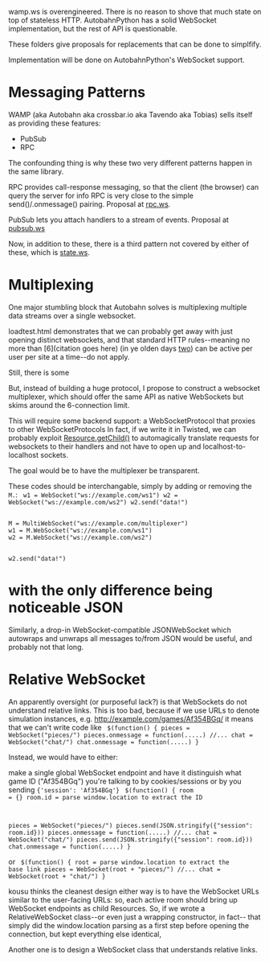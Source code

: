 
wamp.ws is overengineered. There is no reason to shove that much state on top of stateless HTTP.
AutobahnPython has a solid WebSocket implementation,
but the rest of API is questionable.

These folders give proposals for replacements that can be done to simplfify.

Implementation will be done on AutobahnPython's WebSocket support.

Messaging Patterns
==================

WAMP (aka Autobahn aka crossbar.io aka Tavendo aka Tobias) sells itself as providing these features:

* PubSub
* RPC

The confounding thing is why these two very different patterns happen in the same library.

RPC provides call-response messaging, so that the client (the browser) can query the server for info
RPC is very close to the simple send()/.onmessage() pairing.
Proposal at [rpc.ws](rpc.ws).

PubSub lets you attach handlers to a stream of events. Proposal at [pubsub.ws](pubsub.ws/)

Now, in addition to these, there is a third pattern not covered by either of these, which is [state.ws](state.ws/).

Multiplexing
============

One major stumbling block that Autobahn solves
is multiplexing multiple data streams over a single websocket.

loadtest.html demonstrates that we can probably get away with just opening distinct websockets,
and that standard HTTP rules--meaning no more than [6](citation goes here) (in ye olden days [two](FIXME))
can be active per user per site at a time--do not apply. 

Still, there is some

But, instead of building a huge protocol, 
I propose to construct a websocket multiplexer, which should offer the same API as native WebSockets
but skims around the 6-connection limit.

This will require some backend support: a WebSocketProtocol that proxies to other WebSocketProtocols
In fact, if we write it in Twisted, we can probably exploit [Resource.getChild()](https://twistedmatrix.com/documents/current/api/twisted.web.resource.Resource.html#getChild)
to automagically translate requests for websockets to their handlers
and not have to open up and localhost-to-localhost sockets.

The goal would be to have the multiplexer be transparent.

These codes should be interchangable, simply by adding or removing the <code>M.</code>:
<code>
w1 = WebSocket("ws://example.com/ws1")
w2 = WebSocket("ws://example.com/ws2")
w2.send("data!")
</code>

<code>
M = MultiWebSocket("ws://example.com/multiplexer")
w1 = M.WebSocket("ws://example.com/ws1")
w2 = M.WebSocket("ws://example.com/ws2")

w2.send("data!")
</code>

with the only difference being noticeable 
JSON
====

Similarly, a drop-in WebSocket-compatible JSONWebSocket which autowraps and unwraps all messages to/from JSON would be useful, and probably not that long.


Relative WebSocket
==================

An apparently oversight (or purposeful lack?) is that WebSockets do not understand relative links.
This is too bad, because if we use URLs to denote simulation instances, e.g. http://example.com/games/Af354BGq/
it means that we can't write code like
<code>
$(function() {
  pieces = WebSocket("pieces/")
  pieces.onmessage = function(.....)
  //...
  chat = WebSocket("chat/")
  chat.onmessage = function(.....)
}
</code>

Instead, we would have to either:

 make a single global WebSocket endpoint and have it distinguish what
game ID ("Af354BGq") you're talking to by cookies/sessions or by you sending <code>{'session': 'Af354BGq'}</code>
<code>
$(function() {
  room = {}
  room.id = parse window.location to extract the ID
  
  pieces = WebSocket("pieces/")
  pieces.send(JSON.stringify({"session": room.id}))
  pieces.onmessage = function(.....)
  //...
  chat = WebSocket("chat/")
  pieces.send(JSON.stringify({"session": room.id}))
  chat.onmessage = function(.....)
}
</code>

or 
<code>
$(function() {
  root = parse window.location to extract the base link
  pieces = WebSocket(root + "pieces/")
  //...
  chat = WebSocket(root + "chat/")
}
</code>

kousu thinks the cleanest design either way is to have the WebSocket URLs similar to the user-facing URLs:
  so, each active room should bring up WebSocket endpoints as child Resources. So, if we wrote a RelativeWebSocket class--or even just
a wrapping constructor, in fact-- that simply did
the window.location parsing as a first step before opening the connection, but kept everything else identical,


Another one is to design a WebSocket class that understands relative links.
